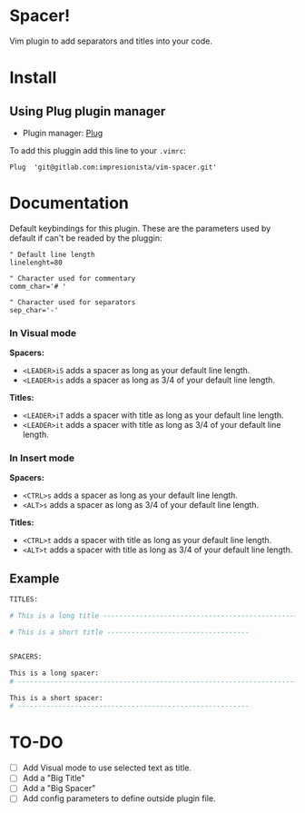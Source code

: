 # Spacer!

Vim plugin to add separators and titles into your code.

# Install

## Using Plug plugin manager

- Plugin manager: [Plug](https://github.com/junegunn/vim-plug)

To add this pluggin add this line to your `.vimrc`:

```vim
Plug  'git@gitlab.com:impresionista/vim-spacer.git'
```

# Documentation

Default keybindings for this plugin.
These are the parameters used by default if can't be readed by the pluggin:

```vim
" Default line length
linelenght=80

" Character used for commentary
comm_char='# '

" Character used for separators
sep_char='-'
```

### In Visual mode

**Spacers:**
- `<LEADER>iS` adds a spacer as long as your default line length.
- `<LEADER>is` adds a spacer as long as 3/4 of your default line length.

**Titles:**
- `<LEADER>iT` adds a spacer with title as long as your default line length.
- `<LEADER>it` adds a spacer with title as long as 3/4 of your default line length.


### In Insert mode

**Spacers:**
- `<CTRL>s` adds a spacer as long as your default line length.
- `<ALT>s`  adds a spacer as long as 3/4 of your default line length.

**Titles:**
- `<CTRL>t` adds a spacer with title as long as your default line length.
- `<ALT>t`  adds a spacer with title as long as 3/4 of your default line length.


## Example

```bash
TITLES:

# This is a long title --------------------------------------------------------

# This is a short title -----------------------------------


SPACERS:

This is a long spacer:
# -----------------------------------------------------------------------------

This is a short spacer:
# ---------------------------------------------------------

```


# TO-DO

- [  ] Add Visual mode to use selected text as title.
- [  ] Add a "Big Title"
- [  ] Add a "Big Spacer"
- [  ] Add config parameters to define outside plugin file.
